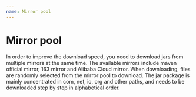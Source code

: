 ```yaml
---
name: Mirror pool
---
```


# Mirror pool

In order to improve the download speed, you need to download jars from multiple mirrors at the same time. The available mirrors include maven official mirror, 163 mirror and Alibaba Cloud mirror. When downloading, files are randomly selected from the mirror pool to download. The jar package is mainly concentrated in com, net, io, org and other paths, and needs to be downloaded step by step in alphabetical order.